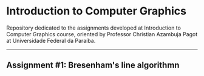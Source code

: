 # Introduction to Computer Graphics

Repository dedicated to the assignments developed at Introduction to Computer Graphics course, oriented by Professor Christian Azambuja Pagot at Universidade Federal da Paraíba.

---
## Assignment #1: Bresenham's line algorithmn
